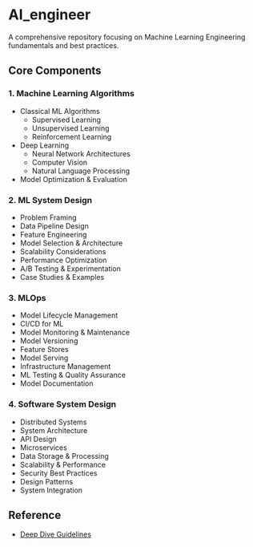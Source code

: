 # AI_engineer

A comprehensive repository focusing on Machine Learning Engineering fundamentals and best practices.

## Core Components

### 1. Machine Learning Algorithms
- Classical ML Algorithms
  - Supervised Learning
  - Unsupervised Learning
  - Reinforcement Learning
- Deep Learning
  - Neural Network Architectures
  - Computer Vision
  - Natural Language Processing
- Model Optimization & Evaluation

### 2. ML System Design
- Problem Framing
- Data Pipeline Design
- Feature Engineering
- Model Selection & Architecture
- Scalability Considerations
- Performance Optimization
- A/B Testing & Experimentation
- Case Studies & Examples

### 3. MLOps
- Model Lifecycle Management
- CI/CD for ML
- Model Monitoring & Maintenance
- Model Versioning
- Feature Stores
- Model Serving
- Infrastructure Management
- ML Testing & Quality Assurance
- Model Documentation

### 4. Software System Design
- Distributed Systems
- System Architecture
- API Design
- Microservices
- Data Storage & Processing
- Scalability & Performance
- Security Best Practices
- Design Patterns
- System Integration

## Reference
- [Deep Dive Guidelines](deep_dive_guideline.md)
